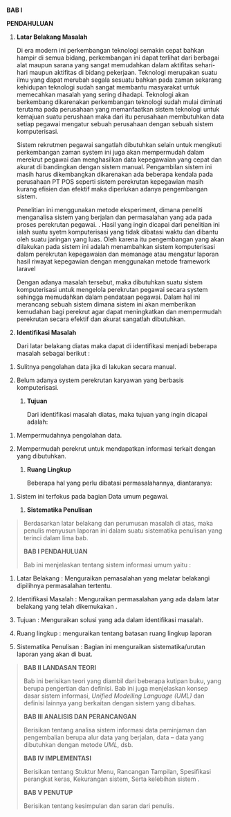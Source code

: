 **BAB I**

**PENDAHULUAN**

1.  **Latar Belakang Masalah**

    Di era modern ini perkembangan teknologi semakin cepat bahkan hampir di semua bidang, perkembangan ini dapat terlihat dari berbagai alat maupun sarana yang sangat memudahkan dalam aktifitas sehari-hari maupun aktifitas di bidang pekerjaan. Teknologi merupakan suatu ilmu yang dapat merubah segala sesuatu bahkan pada zaman sekarang kehidupan teknologi sudah sangat membantu masyarakat untuk memecahkan masalah yang sering dihadapi. Teknologi akan berkembang dikarenakan perkembangan teknologi sudah mulai diminati terutama pada perusahaan yang memanfaatkan sistem teknologi untuk kemajuan suatu perushaan maka dari itu perusahaan membutuhkan data setiap pegawai mengatur sebuah perusahaan dengan sebuah sistem komputerisasi.

    Sistem rekrutmen pegawai sangatlah dibutuhkan selain untuk mengikuti perkembangan zaman system ini juga akan mempermudah dalam merekrut pegawai dan menghasilkan data kepegawaian yang cepat dan akurat di bandingkan dengan sistem manual. Pengambilan sistem ini masih harus dikembangkan dikarenakan ada beberapa kendala pada perusahaan PT POS seperti sistem perekrutan kepegawian masih kurang efisien dan efektif maka diperlukan adanya pengembangan sistem.

    Penelitian ini menggunakan metode eksperiment, dimana peneliti menganalisa sistem yang berjalan dan permasalahan yang ada pada proses perekrutan pegawai. . Hasil yang ingin dicapai dari penelitian ini ialah suatu syetm komputerisasi yang tidak dibatasi waktu dan dibantu oleh suatu jaringan yang luas. Oleh karena itu pengembangan yang akan dilakukan pada sistem ini adalah menambahkan sistem komputerisasi dalam perekrutan kepegawaian dan memanage atau mengatur laporan hasil riwayat kepegawian dengan menggunakan metode framework laravel

    Dengan adanya masalah tersebut, maka dibutuhkan suatu sistem komputerisasi untuk mengelola perekrutan pegawai secara system sehingga memudahkan dalam pendataan pegawai. Dalam hal ini merancang sebuah sistem dimana sistem ini akan memberikan kemudahan bagi perekrut agar dapat meningkatkan dan mempermudah perekrutan secara efektif dan akurat sangatlah dibutuhkan.

2.  **Identifikasi Masalah**

    Dari latar belakang diatas maka dapat di identifikasi menjadi beberapa masalah sebagai berikut :

<!-- -->

1.  Sulitnya pengolahan data jika di lakukan secara manual.

2.  Belum adanya system perekrutan karyawan yang berbasis komputerisasi.

    1.  **Tujuan**

        Dari identifikasi masalah diatas, maka tujuan yang ingin dicapai adalah:

<!-- -->

1.  Mempermudahnya pengolahan data.

2.  Mempermudah perekrut untuk mendapatkan informasi terkait dengan yang dibutuhkan.

    1.  **Ruang Lingkup**

        Beberapa hal yang perlu dibatasi permasalahannya, diantaranya:

<!-- -->

1.  Sistem ini terfokus pada bagian Data umum pegawai.

    1.  **Sistematika Penulisan**

> Berdasarkan latar belakang dan perumusan masalah di atas, maka penulis menyusun laporan ini dalam suatu sistematika penulisan yang terinci dalam lima bab.
>
> **BAB I PENDAHULUAN**
>
> Bab ini menjelaskan tentang sistem informasi umum yaitu :

1.  Latar Belakang : Menguraikan pemasalahan yang melatar belakangi dipilihnya permasalahan tertentu.

2.  Identifikasi Masalah : Menguraikan permasalahan yang ada dalam latar belakang yang telah dikemukakan .

3.  Tujuan : Menguraikan solusi yang ada dalam identifikasi masalah.

4.  Ruang lingkup : menguraikan tentang batasan ruang lingkup laporan

5.  Sistematika Penulisan : Bagian ini menguraikan sistematika/urutan laporan yang akan di buat.

> **BAB II LANDASAN TEORI**
>
> Bab ini berisikan teori yang diambil dari beberapa kutipan buku, yang berupa pengertian dan definisi. Bab ini juga menjelaskan konsep dasar sistem informasi, *Unified Modelling Language (UML)* dan definisi lainnya yang berkaitan dengan sistem yang dibahas.
>
> **BAB III ANALISIS DAN PERANCANGAN**
>
> Berisikan tentang analisa sistem informasi data peminjaman dan pengembalian berupa alur data yang berjalan, data – data yang dibutuhkan dengan metode *UML*, dsb.
>
> **BAB IV IMPLEMENTASI**
>
> Berisikan tentang Stuktur Menu, Rancangan Tampilan, Spesifikasi perangkat keras, Kekurangan sistem, Serta kelebihan sistem .
>
> **BAB V PENUTUP**
>
> Berisikan tentang kesimpulan dan saran dari penulis.
